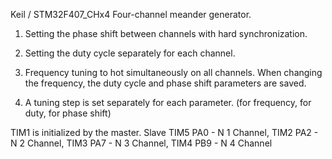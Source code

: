 Keil / STM32F407_CHx4
Four-channel meander generator.
1. Setting the phase shift between channels with hard synchronization.

2. Setting the duty cycle separately for each channel.

3. Frequency tuning to hot simultaneously on all channels. When changing the frequency, the duty cycle and phase shift parameters are saved.

4. A tuning step is set separately for each parameter. (for frequency, for duty, for phase shift)

TIM1 is initialized by the master.
Slave TIM5 PA0 - N 1 Channel, TIM2 PA2 - N 2 Channel,
      TIM3 PA7 - N 3 Channel, TIM4 PB9 - N 4 Channel 

